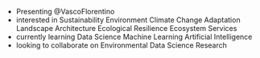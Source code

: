 - Presenting @VascoFlorentino
- interested in Sustainability Environment Climate Change Adaptation Landscape Architecture Ecological Resilience Ecosystem Services
- currently learning Data Science Machine Learning Artificial Intelligence
- looking to collaborate on Environmental Data Science Research
